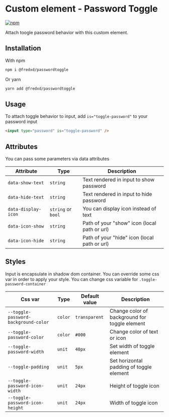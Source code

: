 # Custom element - Password Toggle

[![npm](https://img.shields.io/npm/v/@fredxd/passwordtoggle.svg)](http://npm.im/@fredxd/passwordtoggle)

Attach toogle password behavior with this custom element.

## Installation

With npm

```bash
npm i @fredxd/passwordtoggle
```

Or yarn 
```bash
yarn add @fredxd/passwordtoggle
```

## Usage
To attach toggle behavior to input, add `is="toggle-password"` to your password input

```html
<input type="password" is="toggle-password" />
```

## Attributes

You can pass some parameters via data attributes

| Attribute            | Type               | Description                                                  |
|----------------------|--------------------|--------------------------------------------------------------|
| `data-show-text`     | `string`           | Text rendered in input to show password	                     |
| `data-hide-text`     | `string`           | Text rendered in input to hide password                      |
| `data-display-icon`  | `string` or `bool` | You can display icon instead of text	                     |
| `data-icon-show`     | `string`           | Path of your "show" icon (local path or url)	
| `data-icon-hide`     | `string`           | Path of your "hide" icon (local path or url)	

## Styles

Input is encapsulate in shadow dom container. You can override some css var in order to apply your style.
You can change css variable for `.toggle-password-container`

| Css var                                  | Type     | Default value | Description                                                  |
|------------------------------------------|----------|---------------|--------------------------------------------------------------|
| `--toggle-password-background-color`     | `color`  | `transparent` | Change color of background for toggle element	               |
| `--toggle-password-color`                | `color`  | `#000`        | Change color of text or icon                                 |
| `--toggle-password-width`                | `unit`   | `40px`        | Set width of toggle element       	                       |
| `--toggle-padding`                       | `unit`   | `5px`         | Set horizontal padding of toggle element	                   |
| `--toggle-password-icon-width`           | `unit`   | `24px`        | Height of	toggle icon                                        |
| `--toggle-password-icon-height`          | `unit`   | `24px`        | Width of toggle icon	                                       |   
